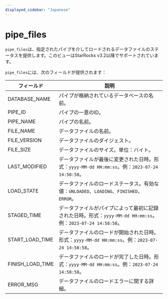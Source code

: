 ```yaml
---
displayed_sidebar: "Japanese"
---
```


# pipe_files

`pipe_files`は、指定されたパイプを介してロードされるデータファイルのステータスを提供します。このビューはStarRocks v3.2以降でサポートされています。

`pipe_files`には、次のフィールドが提供されます：

| **フィールド**       | **説明**                                                     |
| ---------------- | ------------------------------------------------------------ |
| DATABASE_NAME    | パイプが格納されているデータベースの名前。                                      |
| PIPE_ID          | パイプの一意のID。                                                |
| PIPE_NAME        | パイプの名前。                                                   |
| FILE_NAME        | データファイルの名前。                                               |
| FILE_VERSION     | データファイルのダイジェスト。                                            |
| FILE_SIZE        | データファイルのサイズ。単位：バイト。                                          |
| LAST_MODIFIED    | データファイルが最後に変更された日時。形式：`yyyy-MM-dd HH:mm:ss`。例：`2023-07-24 14:58:58`。 |
| LOAD_STATE       | データファイルのロードステータス。有効な値：`UNLOADED`、`LOADING`、`FINISHED`、`ERROR`。 |
| STAGED_TIME      | データファイルがパイプによって最初に記録された日時。形式：`yyyy-MM-dd HH:mm:ss`。例：`2023-07-24 14:58:58`。 |
| START_LOAD_TIME  | データファイルのロードが開始された日時。形式：`yyyy-MM-dd HH:mm:ss`。例：`2023-07-24 14:58:58`。 |
| FINISH_LOAD_TIME | データファイルのロードが完了した日時。形式：`yyyy-MM-dd HH:mm:ss`。例：`2023-07-24 14:58:58`。 |
| ERROR_MSG        | データファイルのロードエラーに関する詳細。                                      |

